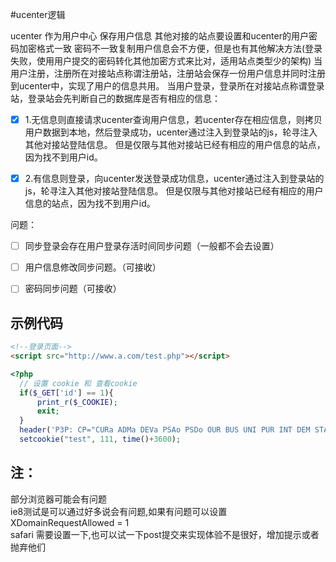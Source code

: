 #ucenter逻辑

ucenter 作为用户中心 保存用户信息
其他对接的站点要设置和ucenter的用户密码加密格式一致
密码不一致复制用户信息会不方便，但是也有其他解决方法(登录失败，使用用户提交的密码转化其他加密方式来比对，适用站点类型少的架构)
当用户注册，注册所在对接站点称谓注册站，注册站会保存一份用户信息并同时注册到ucenter中，实现了用户的信息共用。
当用户登录，登录所在对接站点称谓登录站，登录站会先判断自己的数据库是否有相应的信息：

- [x] 1.无信息则直接请求ucenter查询用户信息，若ucenter存在相应信息，则拷贝用户数据到本地，然后登录成功，ucenter通过注入到登录站的js，轮寻注入其他对接站登陆信息。
  但是仅限与其他对接站已经有相应的用户信息的站点，因为找不到用户id。
  
- [x] 2.有信息则登录，向ucenter发送登录成功信息，ucenter通过注入到登录站的js，轮寻注入其他对接站登陆信息。
  但是仅限与其他对接站已经有相应的用户信息的站点，因为找不到用户id。
  
问题：

- [ ] 同步登录会存在用户登录存活时间同步问题（一般都不会去设置）

- [ ] 用户信息修改同步问题。（可接收）

- [ ] 密码同步问题（可接收）

## 示例代码
```html
<!--登录页面-->
<script src="http://www.a.com/test.php"></script>
```

```php
<?php
  // 设置 cookie 和 查看cookie
  if($_GET['id'] == 1){
      print_r($_COOKIE);
      exit;
  }
  header('P3P: CP="CURa ADMa DEVa PSAo PSDo OUR BUS UNI PUR INT DEM STA PRE COM NAV OTC NOI DSP COR"');
  setcookie("test", 111, time()+3600);
```

## 注：
部分浏览器可能会有问题</br>
ie8测试是可以通过好多说会有问题,如果有问题可以设置 XDomainRequestAllowed = 1 </br>
safari 需要设置一下,也可以试一下post提交来实现体验不是很好，增加提示或者抛弃他们</br>
